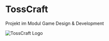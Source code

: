 # TossCraft
Projekt im Modul Game Design &amp; Development

![TossCraft Logo](https://files.slack.com/files-pri/T12KADCJW-F35R05K17/logo.png)

